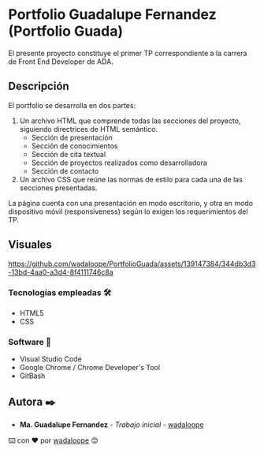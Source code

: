# Portfolio Guadalupe Fernandez (Portfolio Guada)

El presente proyecto constituye el primer TP correspondiente a la carrera de Front End Developer de ADA.

## Descripción

El portfolio se desarrolla en dos partes:

1. Un archivo HTML que comprende todas las secciones del proyecto, siguiendo directrices de HTML semántico.
    - Sección de presentación
    - Sección de conocimientos
    - Sección de cita textual
    - Sección de proyectos realizados como desarrolladora
    - Sección de contacto
2. Un archivo CSS que reúne las normas de estilo para cada una de las secciones presentadas. 

La página cuenta con una presentación en modo escritorio, y otra en modo dispositivo móvil (responsiveness) según lo exigen los requerimientos del TP. 

## Visuales



https://github.com/wadaloope/PortfolioGuada/assets/139147384/344db3d3-13bd-4aa0-a3d4-8f4111746c8a



### Tecnologías empleadas 🛠️

- HTML5
- CSS

### Software 🔧

- Visual Studio Code
- Google Chrome / Chrome Developer's Tool
- GitBash 

## Autora ✒️

- **Ma. Guadalupe Fernandez** - _Trabajo inicial_ - [wadaloope](https://github.com/wadaloope)


⌨️ con ❤️ por [wadaloope](https://github.com/wadaloope) 😊
